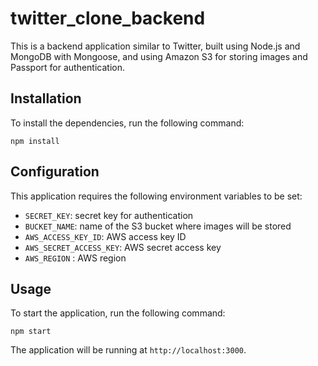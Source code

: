 # twitter_clone_backend

This is a backend application similar to Twitter, built using Node.js and MongoDB with Mongoose, and using Amazon S3 for storing images and Passport for authentication.

## Installation

To install the dependencies, run the following command:

```
npm install 
```


## Configuration

This application requires the following environment variables to be set:

- `SECRET_KEY`: secret key for authentication
- `BUCKET_NAME`: name of the S3 bucket where images will be stored
- `AWS_ACCESS_KEY_ID`: AWS access key ID
- `AWS_SECRET_ACCESS_KEY`: AWS secret access key
- `AWS_REGION` : AWS region 

## Usage

To start the application, run the following command:

```
npm start
```

The application will be running at `http://localhost:3000`.

